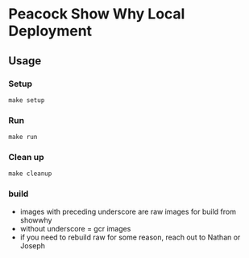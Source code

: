 # Peacock Show Why Local Deployment

## Usage

### Setup

```shell
make setup
```

### Run

```shell
make run
```

### Clean up

```shell
make cleanup
```

### build

* images with preceding underscore are raw images for build from showwhy
* without underscore = gcr images
* if you need to rebuild raw for some reason, reach out to Nathan or Joseph
